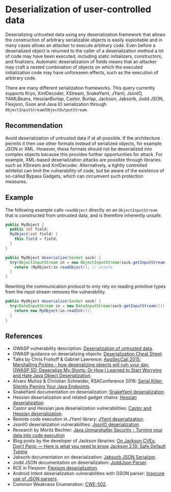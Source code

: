 # Deserialization of user-controlled data
Deserializing untrusted data using any deserialization framework that allows the construction of arbitrary serializable objects is easily exploitable and in many cases allows an attacker to execute arbitrary code. Even before a deserialized object is returned to the caller of a deserialization method a lot of code may have been executed, including static initializers, constructors, and finalizers. Automatic deserialization of fields means that an attacker may craft a nested combination of objects on which the executed initialization code may have unforeseen effects, such as the execution of arbitrary code.

There are many different serialization frameworks. This query currently supports Kryo, XmlDecoder, XStream, SnakeYaml, JYaml, JsonIO, YAMLBeans, HessianBurlap, Castor, Burlap, Jackson, Jabsorb, Jodd JSON, Flexjson, Gson and Java IO serialization through `ObjectInputStream`/`ObjectOutputStream`.


## Recommendation
Avoid deserialization of untrusted data if at all possible. If the architecture permits it then use other formats instead of serialized objects, for example JSON or XML. However, these formats should not be deserialized into complex objects because this provides further opportunities for attack. For example, XML-based deserialization attacks are possible through libraries such as XStream and XmlDecoder. Alternatively, a tightly controlled whitelist can limit the vulnerability of code, but be aware of the existence of so-called Bypass Gadgets, which can circumvent such protection measures.


## Example
The following example calls `readObject` directly on an `ObjectInputStream` that is constructed from untrusted data, and is therefore inherently unsafe.


```java
public MyObject {
  public int field;
  MyObject(int field) {
    this.field = field;
  }
}

public MyObject deserialize(Socket sock) {
  try(ObjectInputStream in = new ObjectInputStream(sock.getInputStream())) {
    return (MyObject)in.readObject(); // unsafe
  }
}

```
Rewriting the communication protocol to only rely on reading primitive types from the input stream removes the vulnerability.


```java
public MyObject deserialize(Socket sock) {
  try(DataInputStream in = new DataInputStream(sock.getInputStream())) {
    return new MyObject(in.readInt());
  }
}

```

## References
* OWASP vulnerability description: [Deserialization of untrusted data](https://www.owasp.org/index.php/Deserialization_of_untrusted_data).
* OWASP guidance on deserializing objects: [Deserialization Cheat Sheet](https://cheatsheetseries.owasp.org/cheatsheets/Deserialization_Cheat_Sheet.html).
* Talks by Chris Frohoff &amp; Gabriel Lawrence: [ AppSecCali 2015: Marshalling Pickles - how deserializing objects will ruin your day](http://frohoff.github.io/appseccali-marshalling-pickles/), [OWASP SD: Deserialize My Shorts: Or How I Learned to Start Worrying and Hate Java Object Deserialization](http://frohoff.github.io/owaspsd-deserialize-my-shorts/).
* Alvaro Muñoz &amp; Christian Schneider, RSAConference 2016: [Serial Killer: Silently Pwning Your Java Endpoints](https://speakerdeck.com/pwntester/serial-killer-silently-pwning-your-java-endpoints).
* SnakeYaml documentation on deserialization: [SnakeYaml deserialization](https://bitbucket.org/asomov/snakeyaml/wiki/Documentation#markdown-header-loading-yaml).
* Hessian deserialization and related gadget chains: [Hessian deserialization](https://paper.seebug.org/1137/).
* Castor and Hessian java deserialization vulnerabilities: [Castor and Hessian deserialization](https://securitylab.github.com/research/hessian-java-deserialization-castor-vulnerabilities/).
* Remote code execution in JYaml library: [JYaml deserialization](https://www.cybersecurity-help.cz/vdb/SB2020022512).
* JsonIO deserialization vulnerabilities: [JsonIO deserialization](https://klezvirus.github.io/Advanced-Web-Hacking/Serialisation/).
* Research by Moritz Bechler: [Java Unmarshaller Security - Turning your data into code execution](https://www.github.com/mbechler/marshalsec/blob/master/marshalsec.pdf?raw=true)
* Blog posts by the developer of Jackson libraries: [On Jackson CVEs: Don’t Panic — Here is what you need to know](https://cowtowncoder.medium.com/on-jackson-cves-dont-panic-here-is-what-you-need-to-know-54cd0d6e8062) [Jackson 2.10: Safe Default Typing](https://cowtowncoder.medium.com/jackson-2-10-safe-default-typing-2d018f0ce2ba)
* Jabsorb documentation on deserialization: [Jabsorb JSON Serializer](https://github.com/Servoy/jabsorb/blob/master/src/org/jabsorb/).
* Jodd JSON documentation on deserialization: [JoddJson Parser](https://json.jodd.org/parser).
* RCE in Flexjson: [Flexjson deserialization](https://codewhitesec.blogspot.com/2020/03/liferay-portal-json-vulns.html).
* Android Intent deserialization vulnerabilities with GSON parser: [Insecure use of JSON parsers](https://blog.oversecured.com/Exploiting-memory-corruption-vulnerabilities-on-Android/#insecure-use-of-json-parsers).
* Common Weakness Enumeration: [CWE-502](https://cwe.mitre.org/data/definitions/502.html).
